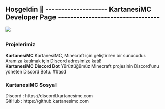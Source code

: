 ## Hoşgeldin 👋 -------------------- KartanesiMC Developer Page ---------------------------------
<img src="https://i.imgur.com/HL04oIw.jpg" weight="2000"/> </div>
##
<h3>Projelerimiz</h3>
<b>KartanesiMC</b> KartanesiMC, Minecraft için geliştirilen bir sunucudur. Aramıza katılmak için Discord adresimize katıl!
<b><br>KartanesiMC Discord Bot</b> Yürüttüğümüz Minecraft projesinin Discord'unu yöneten Discord Botu.
##asd
<h3>KartanesiMC Sosyal</h3>
Discord : https://discord.kartanesimc.com
<br>GitHub : https://github.kartanesimc.com

<!--

**Here are some ideas to get you started:**

🙋‍♀️ A short introduction - what is your organization all about?
🌈 Contribution guidelines - how can the community get involved?
👩‍💻 Useful resources - where can the community find your docs? Is there anything else the community should know?
🍿 Fun facts - what does your team eat for breakfast?
🧙 Remember, you can do mighty things with the power of [Markdown](https://docs.github.com/github/writing-on-github/getting-started-with-writing-and-formatting-on-github/basic-writing-and-formatting-syntax)
-->
